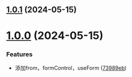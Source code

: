 ## [1.0.1](https://github.com/liuxian496/litten-form/compare/v1.0.0...v1.0.1) (2024-05-15)



# [1.0.0](https://github.com/liuxian496/litten-form/compare/73989eb04f479aedd3bcf65e520dd75118562169...v1.0.0) (2024-05-15)


### Features

* 添加from，formControl，useForm ([73989eb](https://github.com/liuxian496/litten-form/commit/73989eb04f479aedd3bcf65e520dd75118562169))




